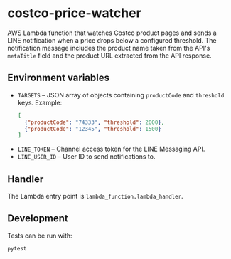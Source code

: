 # costco-price-watcher

AWS Lambda function that watches Costco product pages and sends a LINE notification when a price drops below a configured threshold. The notification message includes the product name taken from the API's `metaTitle` field and the product URL extracted from the API response.

## Environment variables

- `TARGETS` – JSON array of objects containing `productCode` and `threshold` keys. Example:
  ```json
  [
    {"productCode": "74333", "threshold": 2000},
    {"productCode": "12345", "threshold": 1500}
  ]
  ```
- `LINE_TOKEN` – Channel access token for the LINE Messaging API.
- `LINE_USER_ID` – User ID to send notifications to.

## Handler

The Lambda entry point is `lambda_function.lambda_handler`.

## Development

Tests can be run with:

```bash
pytest
```
